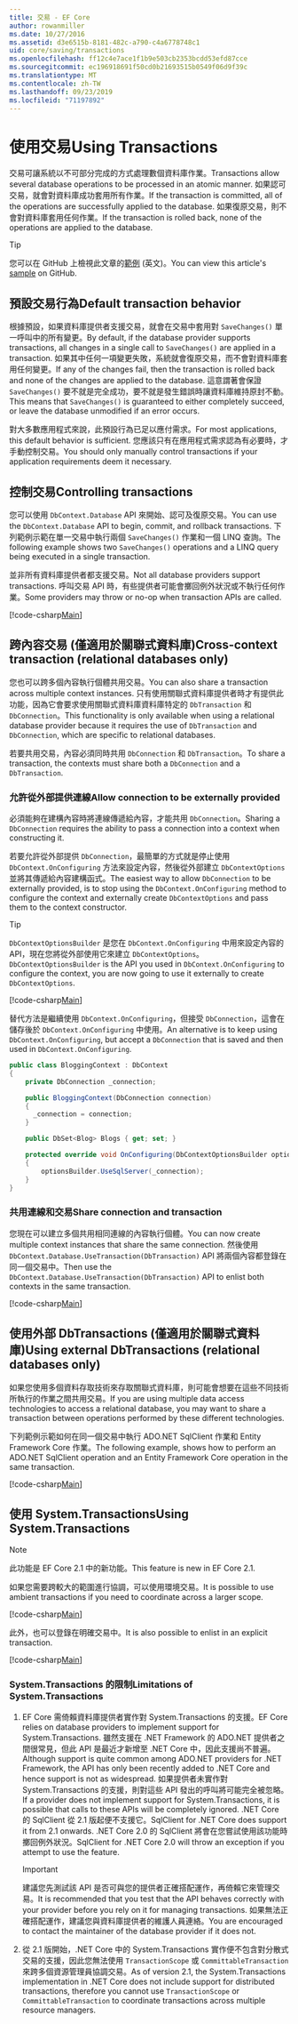 ```yaml
---
title: 交易 - EF Core
author: rowanmiller
ms.date: 10/27/2016
ms.assetid: d3e6515b-8181-482c-a790-c4a6778748c1
uid: core/saving/transactions
ms.openlocfilehash: ff12c4e7ace1f1b9e503cb2353bcdd53efd87cce
ms.sourcegitcommit: ec196918691f50cd0b21693515b0549f06d9f39c
ms.translationtype: MT
ms.contentlocale: zh-TW
ms.lasthandoff: 09/23/2019
ms.locfileid: "71197892"
---
```

# <a name="using-transactions"></a><span data-ttu-id="f8feb-102">使用交易</span><span class="sxs-lookup"><span data-stu-id="f8feb-102">Using Transactions</span></span>

<span data-ttu-id="f8feb-103">交易可讓系統以不可部分完成的方式處理數個資料庫作業。</span><span class="sxs-lookup"><span data-stu-id="f8feb-103">Transactions allow several database operations to be processed in an atomic manner.</span></span> <span data-ttu-id="f8feb-104">如果認可交易，就會對資料庫成功套用所有作業。</span><span class="sxs-lookup"><span data-stu-id="f8feb-104">If the transaction is committed, all of the operations are successfully applied to the database.</span></span> <span data-ttu-id="f8feb-105">如果復原交易，則不會對資料庫套用任何作業。</span><span class="sxs-lookup"><span data-stu-id="f8feb-105">If the transaction is rolled back, none of the operations are applied to the database.</span></span>

> [!TIP]  
> <span data-ttu-id="f8feb-106">您可以在 GitHub 上檢視此文章的[範例](https://github.com/aspnet/EntityFramework.Docs/tree/master/samples/core/Saving/Transactions/) \(英文\)。</span><span class="sxs-lookup"><span data-stu-id="f8feb-106">You can view this article's [sample](https://github.com/aspnet/EntityFramework.Docs/tree/master/samples/core/Saving/Transactions/) on GitHub.</span></span>

## <a name="default-transaction-behavior"></a><span data-ttu-id="f8feb-107">預設交易行為</span><span class="sxs-lookup"><span data-stu-id="f8feb-107">Default transaction behavior</span></span>

<span data-ttu-id="f8feb-108">根據預設，如果資料庫提供者支援交易，就會在交易中套用對 `SaveChanges()` 單一呼叫中的所有變更。</span><span class="sxs-lookup"><span data-stu-id="f8feb-108">By default, if the database provider supports transactions, all changes in a single call to `SaveChanges()` are applied in a transaction.</span></span> <span data-ttu-id="f8feb-109">如果其中任何一項變更失敗，系統就會復原交易，而不會對資料庫套用任何變更。</span><span class="sxs-lookup"><span data-stu-id="f8feb-109">If any of the changes fail, then the transaction is rolled back and none of the changes are applied to the database.</span></span> <span data-ttu-id="f8feb-110">這意謂著會保證 `SaveChanges()` 要不就是完全成功，要不就是發生錯誤時讓資料庫維持原封不動。</span><span class="sxs-lookup"><span data-stu-id="f8feb-110">This means that `SaveChanges()` is guaranteed to either completely succeed, or leave the database unmodified if an error occurs.</span></span>

<span data-ttu-id="f8feb-111">對大多數應用程式來說，此預設行為已足以應付需求。</span><span class="sxs-lookup"><span data-stu-id="f8feb-111">For most applications, this default behavior is sufficient.</span></span> <span data-ttu-id="f8feb-112">您應該只有在應用程式需求認為有必要時，才手動控制交易。</span><span class="sxs-lookup"><span data-stu-id="f8feb-112">You should only manually control transactions if your application requirements deem it necessary.</span></span>

## <a name="controlling-transactions"></a><span data-ttu-id="f8feb-113">控制交易</span><span class="sxs-lookup"><span data-stu-id="f8feb-113">Controlling transactions</span></span>

<span data-ttu-id="f8feb-114">您可以使用 `DbContext.Database` API 來開始、認可及復原交易。</span><span class="sxs-lookup"><span data-stu-id="f8feb-114">You can use the `DbContext.Database` API to begin, commit, and rollback transactions.</span></span> <span data-ttu-id="f8feb-115">下列範例示範在單一交易中執行兩個 `SaveChanges()` 作業和一個 LINQ 查詢。</span><span class="sxs-lookup"><span data-stu-id="f8feb-115">The following example shows two `SaveChanges()` operations and a LINQ query being executed in a single transaction.</span></span>

<span data-ttu-id="f8feb-116">並非所有資料庫提供者都支援交易。</span><span class="sxs-lookup"><span data-stu-id="f8feb-116">Not all database providers support transactions.</span></span> <span data-ttu-id="f8feb-117">呼叫交易 API 時，有些提供者可能會擲回例外狀況或不執行任何作業。</span><span class="sxs-lookup"><span data-stu-id="f8feb-117">Some providers may throw or no-op when transaction APIs are called.</span></span>

[!code-csharp[Main](../../../samples/core/Saving/Transactions/ControllingTransaction/Sample.cs?name=Transaction&highlight=3,17,18,19)]

## <a name="cross-context-transaction-relational-databases-only"></a><span data-ttu-id="f8feb-118">跨內容交易 (僅適用於關聯式資料庫)</span><span class="sxs-lookup"><span data-stu-id="f8feb-118">Cross-context transaction (relational databases only)</span></span>

<span data-ttu-id="f8feb-119">您也可以跨多個內容執行個體共用交易。</span><span class="sxs-lookup"><span data-stu-id="f8feb-119">You can also share a transaction across multiple context instances.</span></span> <span data-ttu-id="f8feb-120">只有使用關聯式資料庫提供者時才有提供此功能，因為它會要求使用關聯式資料庫資料庫特定的 `DbTransaction` 和 `DbConnection`。</span><span class="sxs-lookup"><span data-stu-id="f8feb-120">This functionality is only available when using a relational database provider because it requires the use of `DbTransaction` and `DbConnection`, which are specific to relational databases.</span></span>

<span data-ttu-id="f8feb-121">若要共用交易，內容必須同時共用 `DbConnection` 和 `DbTransaction`。</span><span class="sxs-lookup"><span data-stu-id="f8feb-121">To share a transaction, the contexts must share both a `DbConnection` and a `DbTransaction`.</span></span>

### <a name="allow-connection-to-be-externally-provided"></a><span data-ttu-id="f8feb-122">允許從外部提供連線</span><span class="sxs-lookup"><span data-stu-id="f8feb-122">Allow connection to be externally provided</span></span>

<span data-ttu-id="f8feb-123">必須能夠在建構內容時將連線傳遞給內容，才能共用 `DbConnection`。</span><span class="sxs-lookup"><span data-stu-id="f8feb-123">Sharing a `DbConnection` requires the ability to pass a connection into a context when constructing it.</span></span>

<span data-ttu-id="f8feb-124">若要允許從外部提供 `DbConnection`，最簡單的方式就是停止使用 `DbContext.OnConfiguring` 方法來設定內容，然後從外部建立 `DbContextOptions` 並將其傳遞給內容建構函式。</span><span class="sxs-lookup"><span data-stu-id="f8feb-124">The easiest way to allow `DbConnection` to be externally provided, is to stop using the `DbContext.OnConfiguring` method to configure the context and externally create `DbContextOptions` and pass them to the context constructor.</span></span>

> [!TIP]  
> <span data-ttu-id="f8feb-125">`DbContextOptionsBuilder` 是您在 `DbContext.OnConfiguring` 中用來設定內容的 API，現在您將從外部使用它來建立 `DbContextOptions`。</span><span class="sxs-lookup"><span data-stu-id="f8feb-125">`DbContextOptionsBuilder` is the API you used in `DbContext.OnConfiguring` to configure the context, you are now going to use it externally to create `DbContextOptions`.</span></span>

[!code-csharp[Main](../../../samples/core/Saving/Transactions/SharingTransaction/Sample.cs?name=Context&highlight=3,4,5)]

<span data-ttu-id="f8feb-126">替代方法是繼續使用 `DbContext.OnConfiguring`，但接受 `DbConnection`，這會在儲存後於 `DbContext.OnConfiguring` 中使用。</span><span class="sxs-lookup"><span data-stu-id="f8feb-126">An alternative is to keep using `DbContext.OnConfiguring`, but accept a `DbConnection` that is saved and then used in `DbContext.OnConfiguring`.</span></span>

``` csharp
public class BloggingContext : DbContext
{
    private DbConnection _connection;

    public BloggingContext(DbConnection connection)
    {
      _connection = connection;
    }

    public DbSet<Blog> Blogs { get; set; }

    protected override void OnConfiguring(DbContextOptionsBuilder optionsBuilder)
    {
        optionsBuilder.UseSqlServer(_connection);
    }
}
```

### <a name="share-connection-and-transaction"></a><span data-ttu-id="f8feb-127">共用連線和交易</span><span class="sxs-lookup"><span data-stu-id="f8feb-127">Share connection and transaction</span></span>

<span data-ttu-id="f8feb-128">您現在可以建立多個共用相同連線的內容執行個體。</span><span class="sxs-lookup"><span data-stu-id="f8feb-128">You can now create multiple context instances that share the same connection.</span></span> <span data-ttu-id="f8feb-129">然後使用 `DbContext.Database.UseTransaction(DbTransaction)` API 將兩個內容都登錄在同一個交易中。</span><span class="sxs-lookup"><span data-stu-id="f8feb-129">Then use the `DbContext.Database.UseTransaction(DbTransaction)` API to enlist both contexts in the same transaction.</span></span>

[!code-csharp[Main](../../../samples/core/Saving/Transactions/SharingTransaction/Sample.cs?name=Transaction&highlight=1,2,3,7,16,23,24,25)]

## <a name="using-external-dbtransactions-relational-databases-only"></a><span data-ttu-id="f8feb-130">使用外部 DbTransactions (僅適用於關聯式資料庫)</span><span class="sxs-lookup"><span data-stu-id="f8feb-130">Using external DbTransactions (relational databases only)</span></span>

<span data-ttu-id="f8feb-131">如果您使用多個資料存取技術來存取關聯式資料庫，則可能會想要在這些不同技術所執行的作業之間共用交易。</span><span class="sxs-lookup"><span data-stu-id="f8feb-131">If you are using multiple data access technologies to access a relational database, you may want to share a transaction between operations performed by these different technologies.</span></span>

<span data-ttu-id="f8feb-132">下列範例示範如何在同一個交易中執行 ADO.NET SqlClient 作業和 Entity Framework Core 作業。</span><span class="sxs-lookup"><span data-stu-id="f8feb-132">The following example, shows how to perform an ADO.NET SqlClient operation and an Entity Framework Core operation in the same transaction.</span></span>

[!code-csharp[Main](../../../samples/core/Saving/Transactions/ExternalDbTransaction/Sample.cs?name=Transaction&highlight=4,10,21,26,27,28)]

## <a name="using-systemtransactions"></a><span data-ttu-id="f8feb-133">使用 System.Transactions</span><span class="sxs-lookup"><span data-stu-id="f8feb-133">Using System.Transactions</span></span>

> [!NOTE]  
> <span data-ttu-id="f8feb-134">此功能是 EF Core 2.1 中的新功能。</span><span class="sxs-lookup"><span data-stu-id="f8feb-134">This feature is new in EF Core 2.1.</span></span>

<span data-ttu-id="f8feb-135">如果您需要跨較大的範圍進行協調，可以使用環境交易。</span><span class="sxs-lookup"><span data-stu-id="f8feb-135">It is possible to use ambient transactions if you need to coordinate across a larger scope.</span></span>

[!code-csharp[Main](../../../samples/core/Saving/Transactions/AmbientTransaction/Sample.cs?name=Transaction&highlight=1,2,3,26,27,28)]

<span data-ttu-id="f8feb-136">此外，也可以登錄在明確交易中。</span><span class="sxs-lookup"><span data-stu-id="f8feb-136">It is also possible to enlist in an explicit transaction.</span></span>

[!code-csharp[Main](../../../samples/core/Saving/Transactions/CommitableTransaction/Sample.cs?name=Transaction&highlight=1,15,28,29,30)]

### <a name="limitations-of-systemtransactions"></a><span data-ttu-id="f8feb-137">System.Transactions 的限制</span><span class="sxs-lookup"><span data-stu-id="f8feb-137">Limitations of System.Transactions</span></span>  

1. <span data-ttu-id="f8feb-138">EF Core 需倚賴資料庫提供者實作對 System.Transactions 的支援。</span><span class="sxs-lookup"><span data-stu-id="f8feb-138">EF Core relies on database providers to implement support for System.Transactions.</span></span> <span data-ttu-id="f8feb-139">雖然支援在 .NET Framework 的 ADO.NET 提供者之間很常見，但此 API 是最近才新增至 .NET Core 中，因此支援尚不普遍。</span><span class="sxs-lookup"><span data-stu-id="f8feb-139">Although support is quite common among ADO.NET providers for .NET Framework, the API has only been recently added to .NET Core and hence support is not as widespread.</span></span> <span data-ttu-id="f8feb-140">如果提供者未實作對 System.Transactions 的支援，則對這些 API 發出的呼叫將可能完全被忽略。</span><span class="sxs-lookup"><span data-stu-id="f8feb-140">If a provider does not implement support for System.Transactions, it is possible that calls to these APIs will be completely ignored.</span></span> <span data-ttu-id="f8feb-141">.NET Core 的 SqlClient 從 2.1 版起便不支援它。</span><span class="sxs-lookup"><span data-stu-id="f8feb-141">SqlClient for .NET Core does support it from 2.1 onwards.</span></span> <span data-ttu-id="f8feb-142">.NET Core 2.0 的 SqlClient 將會在您嘗試使用該功能時擲回例外狀況。</span><span class="sxs-lookup"><span data-stu-id="f8feb-142">SqlClient for .NET Core 2.0 will throw an exception if you attempt to use the feature.</span></span> 

   > [!IMPORTANT]  
   > <span data-ttu-id="f8feb-143">建議您先測試該 API 是否可與您的提供者正確搭配運作，再倚賴它來管理交易。</span><span class="sxs-lookup"><span data-stu-id="f8feb-143">It is recommended that you test that the API behaves correctly with your provider before you rely on it for managing transactions.</span></span> <span data-ttu-id="f8feb-144">如果無法正確搭配運作，建議您與資料庫提供者的維護人員連絡。</span><span class="sxs-lookup"><span data-stu-id="f8feb-144">You are encouraged to contact the maintainer of the database provider if it does not.</span></span> 

2. <span data-ttu-id="f8feb-145">從 2.1 版開始，.NET Core 中的 System.Transactions 實作便不包含對分散式交易的支援，因此您無法使用 `TransactionScope` 或 `CommittableTransaction` 來跨多個資源管理員協調交易。</span><span class="sxs-lookup"><span data-stu-id="f8feb-145">As of version 2.1, the System.Transactions implementation in .NET Core does not include support for distributed transactions, therefore you cannot use `TransactionScope` or `CommittableTransaction` to coordinate transactions across multiple resource managers.</span></span> 
